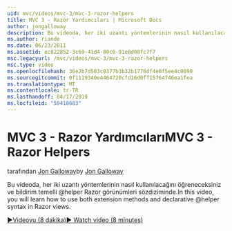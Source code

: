 ```yaml
---
uid: mvc/videos/mvc-3/mvc-3-razor-helpers
title: MVC 3 - Razor Yardımcıları | Microsoft Docs
author: jongalloway
description: Bu videoda, her iki uzantı yöntemlerinin nasıl kullanılacağını öğreneceksiniz ve bildirim temelli @helper Razor görünümleri sözdiziminde.
ms.author: riande
ms.date: 06/23/2011
ms.assetid: ec822852-3c69-41d4-80c0-91e8d08fc7f7
msc.legacyurl: /mvc/videos/mvc-3/mvc-3-razor-helpers
msc.type: video
ms.openlocfilehash: 36e2b7d503c0377b3b32b1776df4e0f5ee4c0090
ms.sourcegitcommit: 0f1119340e4464720cfd16d0ff15764746ea1fea
ms.translationtype: MT
ms.contentlocale: tr-TR
ms.lasthandoff: 04/17/2019
ms.locfileid: "59418683"
---
```

# <a name="mvc-3---razor-helpers"></a><span data-ttu-id="26a1d-103">MVC 3 - Razor Yardımcıları</span><span class="sxs-lookup"><span data-stu-id="26a1d-103">MVC 3 - Razor Helpers</span></span>

<span data-ttu-id="26a1d-104">tarafından [Jon Galloway](https://github.com/jongalloway)</span><span class="sxs-lookup"><span data-stu-id="26a1d-104">by [Jon Galloway](https://github.com/jongalloway)</span></span>

<span data-ttu-id="26a1d-105">Bu videoda, her iki uzantı yöntemlerinin nasıl kullanılacağını öğreneceksiniz ve bildirim temelli @helper Razor görünümleri sözdiziminde.</span><span class="sxs-lookup"><span data-stu-id="26a1d-105">In this video, you will learn how to use both extension methods and declarative @helper syntax in Razor views.</span></span>

[<span data-ttu-id="26a1d-106">&#9654;Videoyu (8 dakika)</span><span class="sxs-lookup"><span data-stu-id="26a1d-106">&#9654; Watch video (8 minutes)</span></span>](https://channel9.msdn.com/Blogs/ASP-NET-Site-Videos/mvc-3-razor-helpers)

